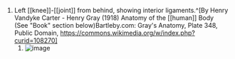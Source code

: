 1. Left [[knee]]-[[joint]] from behind, showing interior ligaments.^[By Henry Vandyke Carter - Henry Gray (1918) Anatomy of the [[human]] Body (See &quot;Book&quot; section below)Bartleby.com: Gray&#039;s Anatomy, Plate 348, Public Domain, https://commons.wikimedia.org/w/index.php?curid=108270]
	1. ![image](https://upload.wikimedia.org/wikipedia/commons/1/19/Gray348.png)